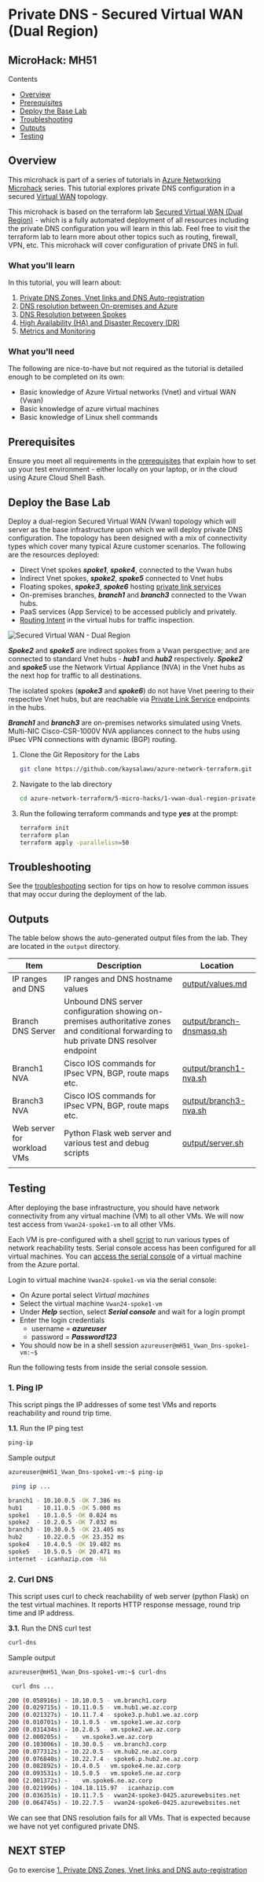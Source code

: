 # Private DNS - Secured Virtual WAN (Dual Region) <!-- omit from toc -->

## MicroHack: MH51 <!-- omit from toc -->

Contents

- [Overview](#overview)
- [Prerequisites](#prerequisites)
- [Deploy the Base Lab](#deploy-the-base-lab)
- [Troubleshooting](#troubleshooting)
- [Outputs](#outputs)
- [Testing](#testing)

## Overview

This microhack is part of a series of tutorials in [Azure Networking Microhack](https://azuregbb.github.io/MicroHack#azure-networking) series. This tutorial explores private DNS configuration in a secured [Virtual WAN](https://learn.microsoft.com/en-us/azure/firewall-manager/secured-virtual-hub) topology.

This microhack is based on the terraform lab [Secured Virtual WAN (Dual Region)](../../2-virtual-wan/4-vwan-sec-dual-region/README.md#overview) - which is a fully automated deployment of all resources including the private DNS configuration you will learn in this lab. Feel free to visit the terraform lab to learn more about other topics such as routing, firewall, VPN, etc. This microhack will cover configuration of private DNS in full.

### What you'll learn <!-- omit from toc -->

In this tutorial, you will learn about:

1. [Private DNS Zones, Vnet links and DNS Auto-registration](./exercises/1.%20Private%20DNS%20Zones,%20Vnet%20links%20and%20DNS%20Auto-registration.md)
2. [DNS resolution between On-premises and Azure](./exercises/2.%20DNS%20Resolution%20between%20On-premises%20and%20Azure.md)
3. [DNS Resolution between Spokes](./exercises/3.%20DNS%20Resolution%20between%20Spokes.md)
4. [High Availability (HA) and Disaster Recovery (DR)](./exercises/4.%20High%20Availability%20(HA)%20and%20Disaster%20Recovery%20(DR).md)
5. [Metrics and Monitoring](./exercises/5.%20Metrics%20and%20Monitoring.md)

### What you'll need <!-- omit from toc -->

The following are nice-to-have but not required as the tutorial is detailed enough to be completed on its own:

* Basic knowledge of Azure Virtual networks (Vnet) and virtual WAN (Vwan)
* Basic knowledge of azure virtual machines
* Basic knowledge of Linux shell commands

## Prerequisites

Ensure you meet all requirements in the [prerequisites](../../prerequisites/) that explain how to set up your test environment - either locally on your laptop, or in the cloud using Azure Cloud Shell Bash.

## Deploy the Base Lab

Deploy a dual-region Secured Virtual WAN (Vwan) topology which will server as the base infrastructure upon which we will deploy private DNS configuration. The topology has been designed with a mix of connectivity types which cover many typical Azure customer scenarios. The following are the resources deployed:
* Direct Vnet spokes ***spoke1***, ***spoke4***, connected to the Vwan hubs
* Indirect Vnet spokes, ***spoke2***, ***spoke5*** connected to Vnet hubs
* Floating spokes, ***spoke3***, ***spoke6*** hosting [private link services](https://learn.microsoft.com/en-us/azure/private-link/private-link-service-overview)
* On-premises branches, ***branch1*** and ***branch3*** connected to the Vwan hubs.
* PaaS services (App Service) to be accessed publicly and privately.
* [Routing Intent](https://learn.microsoft.com/en-us/azure/virtual-wan/how-to-routing-policies) in the virtual hubs for traffic inspection.

![Secured Virtual WAN - Dual Region](../../images/scenarios/2-4-vwan-sec-dual-region.png)

***Spoke2*** and ***spoke5*** are indirect spokes from a Vwan perspective; and are connected to standard Vnet hubs - ***hub1*** and ***hub2*** respectively. ***Spoke2*** and ***spoke5*** use the Network Virtual Appliance (NVA) in the Vnet hubs as the next hop for traffic to all destinations.

The isolated spokes (***spoke3*** and ***spoke6***) do not have Vnet peering to their respective Vnet hubs, but are reachable via [Private Link Service](https://learn.microsoft.com/en-us/azure/private-link/private-link-service-overview) endpoints in the hubs.

***Branch1*** and ***branch3*** are on-premises networks simulated using Vnets. Multi-NIC Cisco-CSR-1000V NVA appliances connect to the hubs using IPsec VPN connections with dynamic (BGP) routing.

1. Clone the Git Repository for the Labs

   ```sh
   git clone https://github.com/kaysalawu/azure-network-terraform.git
   ```

2. Navigate to the lab directory

   ```sh
   cd azure-network-terraform/5-micro-hacks/1-vwan-dual-region-private-dns
   ```

3. Run the following terraform commands and type ***yes*** at the prompt:

   ```sh
   terraform init
   terraform plan
   terraform apply -parallelism=50
   ```

## Troubleshooting

See the [troubleshooting](../../troubleshooting/) section for tips on how to resolve common issues that may occur during the deployment of the lab.

## Outputs

The table below shows the auto-generated output files from the lab. They are located in the `output` directory.

| Item    | Description  | Location |
|--------|--------|--------|
| IP ranges and DNS | IP ranges and DNS hostname values | [output/values.md](./output/values.md) |
| Branch DNS Server | Unbound DNS server configuration showing on-premises authoritative zones and conditional forwarding to hub private DNS resolver endpoint | [output/branch-dnsmasq.sh](./output/branch-dnsmasq.sh) |
| Branch1 NVA | Cisco IOS commands for IPsec VPN, BGP, route maps etc. | [output/branch1-nva.sh](./output/branch1-nva.sh) |
| Branch3 NVA | Cisco IOS commands for IPsec VPN, BGP, route maps etc. | [output/branch3-nva.sh](./output/branch3-nva.sh) |
| Web server for workload VMs | Python Flask web server and various test and debug scripts | [output/server.sh](./output/server.sh) |
||||

## Testing

After deploying the base infrastructure, you should have network connectivity from any virtual machine (VM) to all other VMs. We will now test access from `Vwan24-spoke1-vm` to all other VMs.

Each VM is pre-configured with a shell [script](../../scripts/server.sh) to run various types of network reachability tests. Serial console access has been configured for all virtual machines. You can [access the serial console](https://learn.microsoft.com/en-us/troubleshoot/azure/virtual-machines/serial-console-overview#access-serial-console-for-virtual-machines-via-azure-portal) of a virtual machine from the Azure portal.

Login to virtual machine `Vwan24-spoke1-vm` via the serial console:

- On Azure portal select *Virtual machines*
- Select the virtual machine `Vwan24-spoke1-vm`
- Under ***Help*** section, select ***Serial console*** and wait for a login prompt
- Enter the login credentials
  - username = ***azureuser***
  - password = ***Password123***
- You should now be in a shell session `azureuser@mH51_Vwan_Dns-spoke1-vm:~$`

Run the following tests from inside the serial console session.

### 1. Ping IP <!-- omit from toc -->

This script pings the IP addresses of some test VMs and reports reachability and round trip time.

**1.1.** Run the IP ping test

```sh
ping-ip
```

Sample output

```sh
azureuser@mH51_Vwan_Dns-spoke1-vm:~$ ping-ip

 ping ip ...

branch1 - 10.10.0.5 -OK 7.386 ms
hub1    - 10.11.0.5 -OK 5.000 ms
spoke1  - 10.1.0.5 -OK 0.024 ms
spoke2  - 10.2.0.5 -OK 7.032 ms
branch3 - 10.30.0.5 -OK 23.405 ms
hub2    - 10.22.0.5 -OK 23.352 ms
spoke4  - 10.4.0.5 -OK 19.402 ms
spoke5  - 10.5.0.5 -OK 20.471 ms
internet - icanhazip.com -NA
```

### 2. Curl DNS <!-- omit from toc -->

This script uses curl to check reachability of web server (python Flask) on the test virtual machines. It reports HTTP response message, round trip time and IP address.

**3.1.** Run the DNS curl test

```sh
curl-dns
```

Sample output

```sh
azureuser@mH51_Vwan_Dns-spoke1-vm:~$ curl-dns

 curl dns ...

200 (0.058916s) - 10.10.0.5 - vm.branch1.corp
200 (0.029715s) - 10.11.0.5 - vm.hub1.we.az.corp
200 (0.021327s) - 10.11.7.4 - spoke3.p.hub1.we.az.corp
200 (0.010701s) - 10.1.0.5 - vm.spoke1.we.az.corp
200 (0.031434s) - 10.2.0.5 - vm.spoke2.we.az.corp
000 (2.000205s) -  - vm.spoke3.we.az.corp
200 (0.103006s) - 10.30.0.5 - vm.branch3.corp
200 (0.077312s) - 10.22.0.5 - vm.hub2.ne.az.corp
200 (0.076840s) - 10.22.7.4 - spoke6.p.hub2.ne.az.corp
200 (0.082892s) - 10.4.0.5 - vm.spoke4.ne.az.corp
200 (0.093531s) - 10.5.0.5 - vm.spoke5.ne.az.corp
000 (2.001372s) -  - vm.spoke6.ne.az.corp
200 (0.021990s) - 104.18.115.97 - icanhazip.com
200 (0.036351s) - 10.11.7.5 - vwan24-spoke3-0425.azurewebsites.net
200 (0.064745s) - 10.22.7.5 - vwan24-spoke6-0425.azurewebsites.net
```

We can see that DNS resolution fails for all VMs. That is expected because we have not yet configured private DNS.

## NEXT STEP <!-- omit from toc -->
Go to exercise [1. Private DNS Zones, Vnet links and DNS auto-registration](./exercises/1.%20Private%20DNS%20Zones,%20Vnet%20links%20and%20DNS%20auto-registration.md.md)

